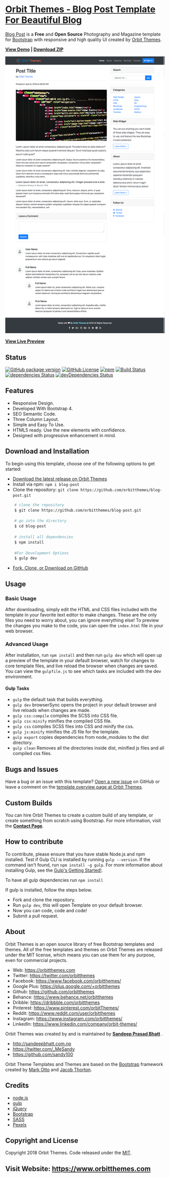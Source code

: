 # [Orbit Themes - Blog Post Template For Beautiful Blog](https://orbitthemes.com/preview/blog-post/)

[Blog Post](https://orbitthemes.com/downloads/blog-post/) is a **Free** and **Open Source** Photography and Magazine template for [Bootstrap](https://getbootstrap.com/) with responsive and high quality UI created by [Orbit Themes](https://orbitthemes.com/).


<strong><a href="https://orbitthemes.com/preview/blog-post/">View Demo</a> | <a href="https://github.com/orbitthemes/blog-post/archive/master.zip">Download ZIP</a></strong>

[![Blog Post Template Preview](https://raw.githubusercontent.com/orbitthemes/Orbit-Themes/master/assets/blog-post.png)](https://orbitthemes.com/preview/blog-post/)


**[View Live Preview](https://orbitthemes.com/preview/blog-post/)**

## Status
[![GitHub package version](https://img.shields.io/github/package-json/v/badges/shields.svg)](https://github.com/orbitthemes/blog-post)
[![GitHub License](https://img.shields.io/badge/license-MIT-blue.svg)](https://raw.githubusercontent.com/orbitthemes/blog-post/master/LICENSE)
[![npm](https://img.shields.io/npm/v/npm.svg)](https://www.npmjs.com/package/blog-post-template)
[![Build Status](https://travis-ci.org/orbitthemes/blog-post.svg?branch=master)](https://travis-ci.org/orbitthemes/blog-post)
[![dependencies Status](https://david-dm.org/orbitthemes/blog-post/status.svg)](https://david-dm.org/orbitthemes/blog-post)
[![devDependencies Status](https://david-dm.org/orbitthemes/blog-post/dev-status.svg)](https://david-dm.org/orbitthemes/blog-post?type=dev)

## Features

- Responsive Design.
- Developed With Bootstrap 4.
- SEO Semantic Code.
- Three Column Layout.
- Simple and Easy To Use.
- HTML5 ready. Use the new elements with confidence.
- Designed with progressive enhancement in mind.

## Download and Installation

To begin using this template, choose one of the following options to get started:
* [Download the latest release on Orbit Themes](https://orbitthemes.com/downloads/blog-post/)
* Install via npm: `npm i blog-post`
* Clone the repository: `git clone https://github.com/orbitthemes/blog-post.git`
```sh
    # clone the repository
    $ git clone https://github.com/orbitthemes/blog-post.git

    # go into the directory
    $ cd blog-post

    # install all dependencies
    $ npm install

    #For Development Options
    $ gulp dev
```

* [Fork, Clone, or Download on GitHub](https://github.com/orbitthemes/blog-post)

## Usage


### Basic Usage

After downloading, simply edit the HTML and CSS files included with the template in your favorite text editor to make changes. These are the only files you need to worry about, you can ignore everything else! To preview the changes you make to the code, you can open the `index.html` file in your web browser.

### Advanced Usage

After installation, run `npm install` and then run `gulp dev` which will open up a preview of the template in your default browser, watch for changes to core template files, and live reload the browser when changes are saved. You can view the `gulpfile.js` to see which tasks are included with the dev environment.

#### Gulp Tasks

- `gulp` the default task that builds everything.
- `gulp dev` browserSync opens the project in your default browser and live reloads when changes are made.
- `gulp css:compile` compiles the SCSS into CSS file.
- `gulp css:minify` minifies the compiled CSS file.
- `gulp css` compiles SCSS files into CSS and minify the css.
- `gulp js:minify` minifies the JS file for the template.
- `gulp export` copies dependencies from node_modules to the dist directory.
- `gulp clean` Removes all the directories inside dist, minified js files and all compiled css files.

## Bugs and Issues

Have a bug or an issue with this template? [Open a new issue](https://github.com/orbitthemes/blog-post/issues) on GitHub or leave a comment on the [template overview page at Orbit Themes](https://orbitthemes.com/downloads/blog-post/).

## Custom Builds

You can hire Orbit Themes to create a custom build of any template, or create something from scratch using Bootstrap. For more information, visit the **[Contact Page](https://orbitthemes.com/contact/)**.

<!-- ## Other Templates -->
<!-- List Other Templates Of Orbit Themes -->

<!-- ## Useful Links -->
<!-- OrbitThemes Blog Post Links Related To the Template. -->

## How to contribute

To contribute, please ensure that you have stable Node.js and npm installed.
Test if Gulp CLI is installed by running `gulp --version`. If the command isn't found, run `npm install -g gulp`. For more information about installing Gulp, see the [Gulp's Getting Started!](https://gulpjs.org/getting-started).

To have all gulp dependencies run `npm install`

If gulp is installed, follow the steps below.

* Fork and clone the repository.
* Run `gulp dev`, this will open Template on your default browser.
* Now you can code, code and code!
* Submit a pull request.

## About

Orbit Themes is an open source library of free Bootstrap templates and themes. All of the free templates and themes on Orbit Themes are released under the MIT license, which means you can use them for any purpose, even for commercial projects.

* Web: https://orbitthemes.com
* Twitter: https://twitter.com/orbitthemes
* Facebook: https://www.facebook.com/orbitthemes/
* Google Plus: https://plus.google.com/+orbitthemes
* Github: https://github.com/orbitthemes
* Behance: https://www.behance.net/orbitthemes
* Dribble: https://dribbble.com/orbitthemes
* Pinterest: https://www.pinterest.com/orbitThemes/
* Reddit: https://www.reddit.com/user/orbitthemes
* Instagram: https://www.instagram.com/orbitthemes/
* LinkedIn: https://www.linkedin.com/company/orbit-themes/

Orbit Themes was created by and is maintained by **[Sandeep Prasad Bhatt](http://sandeepbhatt.com.np/)** .

* http://sandeepbhatt.com.np
* https://twitter.com/_MeSandy
* https://github.com/sandy100

Orbit Theme Templates and Themes are based on the [Bootstrap](http://getbootstrap.com/) framework created by [Mark Otto](https://twitter.com/mdo) and [Jacob Thorton](https://twitter.com/fat).


## Credits

* [node.js](http://nodejs.org/)
* [gulp](http://gulpjs.com/)
* [jQuery](http://jquery.com/)
* [Bootstrap](http://getbootstrap.com/)
* [SASS](https://sass-lang.com/)
* [Pexels](https://www.pexels.com/)

## Copyright and License

Copyright 2018 Orbit Themes. Code released under the [MIT](https://raw.githubusercontent.com/orbitthemes/blog-post/master/LICENSE).

## Visit Website: https://www.orbitthemes.com